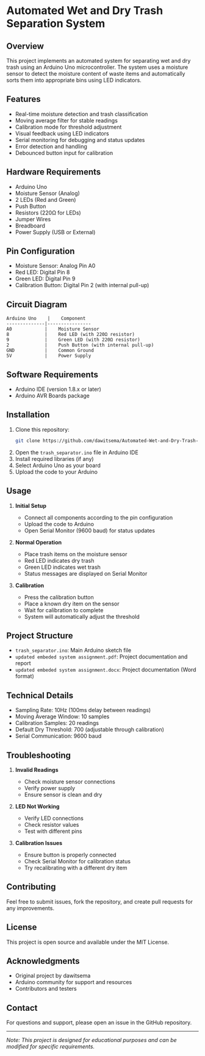 # Automated Wet and Dry Trash Separation System

## Overview

This project implements an automated system for separating wet and dry trash using an Arduino Uno microcontroller. The system uses a moisture sensor to detect the moisture content of waste items and automatically sorts them into appropriate bins using LED indicators.

## Features

- Real-time moisture detection and trash classification
- Moving average filter for stable readings
- Calibration mode for threshold adjustment
- Visual feedback using LED indicators
- Serial monitoring for debugging and status updates
- Error detection and handling
- Debounced button input for calibration

## Hardware Requirements

- Arduino Uno
- Moisture Sensor (Analog)
- 2 LEDs (Red and Green)
- Push Button
- Resistors (220Ω for LEDs)
- Jumper Wires
- Breadboard
- Power Supply (USB or External)

## Pin Configuration

- Moisture Sensor: Analog Pin A0
- Red LED: Digital Pin 8
- Green LED: Digital Pin 9
- Calibration Button: Digital Pin 2 (with internal pull-up)

## Circuit Diagram

```
Arduino Uno    |    Component
--------------|----------------
A0            |    Moisture Sensor
8             |    Red LED (with 220Ω resistor)
9             |    Green LED (with 220Ω resistor)
2             |    Push Button (with internal pull-up)
GND           |    Common Ground
5V            |    Power Supply
```

## Software Requirements

- Arduino IDE (version 1.8.x or later)
- Arduino AVR Boards package

## Installation

1. Clone this repository:
   ```bash
   git clone https://github.com/dawitsema/Automated-Wet-and-Dry-Trash-Separation-System-Using-Arduino-Uno.git
   ```
2. Open the `trash_separator.ino` file in Arduino IDE
3. Install required libraries (if any)
4. Select Arduino Uno as your board
5. Upload the code to your Arduino

## Usage

1. **Initial Setup**

   - Connect all components according to the pin configuration
   - Upload the code to Arduino
   - Open Serial Monitor (9600 baud) for status updates

2. **Normal Operation**

   - Place trash items on the moisture sensor
   - Red LED indicates dry trash
   - Green LED indicates wet trash
   - Status messages are displayed on Serial Monitor

3. **Calibration**
   - Press the calibration button
   - Place a known dry item on the sensor
   - Wait for calibration to complete
   - System will automatically adjust the threshold

## Project Structure

- `trash_separator.ino`: Main Arduino sketch file
- `updated embeded system assignment.pdf`: Project documentation and report
- `updated embeded system assignment.docx`: Project documentation (Word format)

## Technical Details

- Sampling Rate: 10Hz (100ms delay between readings)
- Moving Average Window: 10 samples
- Calibration Samples: 20 readings
- Default Dry Threshold: 700 (adjustable through calibration)
- Serial Communication: 9600 baud

## Troubleshooting

1. **Invalid Readings**

   - Check moisture sensor connections
   - Verify power supply
   - Ensure sensor is clean and dry

2. **LED Not Working**

   - Verify LED connections
   - Check resistor values
   - Test with different pins

3. **Calibration Issues**
   - Ensure button is properly connected
   - Check Serial Monitor for calibration status
   - Try recalibrating with a different dry item

## Contributing

Feel free to submit issues, fork the repository, and create pull requests for any improvements.

## License

This project is open source and available under the MIT License.

## Acknowledgments

- Original project by dawitsema
- Arduino community for support and resources
- Contributors and testers

## Contact

For questions and support, please open an issue in the GitHub repository.

---

_Note: This project is designed for educational purposes and can be modified for specific requirements._
